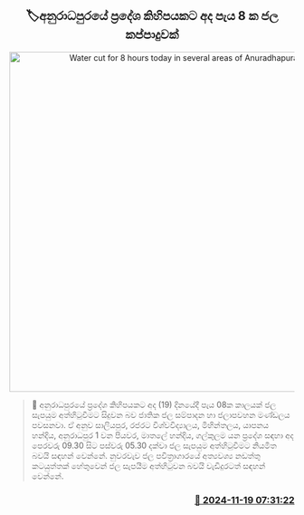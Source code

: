 <p align='center'><b><h2 align='center' title='Water cut for 8 hours today in several areas of Anuradhapura'>🏷අනුරාධපුරයේ ප්‍රදේශ කිහිපයකට අද පැය 8 ක ජල කප්පාදුවක්</h2></b></p>
<p align='center'><img src='https://helakuru.sgp1.cdn.digitaloceanspaces.com/esana/images/lib/water-cut-thumb.jpg' width='600' alt='Water cut for 8 hours today in several areas of Anuradhapura'></p>

>📝 අනුරාධපුරයේ ප්‍රදේශ කිහිපයකට අද (19) දිනයේදී පැය 08ක කාලයක් ජල සැපයුම අත්හිටුවීමට සිදුවන බව ජාතික ජල සම්පාදන හා ජලාපවහන මණ්ඩලය පවසනවා.
ඒ අනුව සාලියපුර, රජරට විශ්වවිද්‍යාලය, මිහින්තලය, යාපනය හන්දිය, අනුරාධපුර 1 වන පියවර, මාතලේ හන්දිය, ගල්කුලම යන ප්‍රදේශ සඳහා අද පෙරවරු 09.30 සිට පස්වරු 05.30 දක්වා ජල සැපයුම අත්හිටුවීමට නියමිත බවයි සඳහන් වෙන්නේ.
නුවරවැව ජල පවිත්‍රාගාරයේ අත්‍යවශ්‍ය නඩත්තු කටයුත්තක් හේතුවෙන් ජල සැපයීම අත්හිටුවන බවයි වැඩිදුරටත් සඳහන් වෙන්නේ.


<h3 align='right'><a href='https://www.helakuru.lk/esana/p/105207/'>📅 2024-11-19 07:31:22</a></h3>
